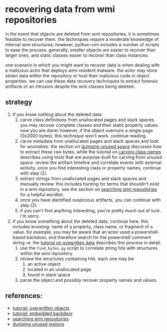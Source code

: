 # recovering data from wmi repositories


in the event that objects are deleted from wmi repositories, it is sometimes feasible to recover them.
the techniques require a moderate knowledge of internal wmi structures; however, python-cim includes a number of scripts to ease the process.
generally, smaller objects are easier to recover than larger ones, and static classes easier to recover than class instances.

one scenario in which you might want to recover data is when dealing with a malicious actor that deploys wmi-resident malware.
the actor may store stolen data within the repository or host their malicious code in object properties.
we can use these data recovery techniques to extract forensic artifacts of an intrusion despite the wmi classes being deleted.

## strategy

  1. if you know *nothing* about the deleted data:
     1. carve class definitions from unallocated pages and slack spaces.
        you may recover complete classes and their static property values.
        now you are done!
        however, if the object overruns a single page (0x2000 bytes), this technique won't work.
        continue reading.
     2. carve metadata from unallocated pages and slack spaces and look for anomalies.
        the section on [dumping unused space](./dump-unused-space.md) discusses how to extract these raw bytes, while
        the tutorial on [carving class names](./tutorial-wmikatz.md) describes using tools that are purpose-built for carving from unused space.
        review the artifact timeline and correlate events with external activity.
        once you find interesting class or property names, continue with step (2).
     3. extract strings from unallocated pages and slack spaces and manually review.
        this includes hunting for terms that shouldn't exist in a wmi repository.
        see the section on [searching wmi repositories](./find-bytes.md) for a helpful wordlist.
     4. once you have identified suspicious artifacts, you can continue with step (2).
     5. if you can't find anything interesting, you're pretty much out of luck.
        i'm sorry.
  2. if you know something about the deleted data, continue here.
     this includes knowing: name of a property, class name, or fragment of a value.
     for example, you may be aware that an actor used a powershell-based backdoor, and therefore search for the powershell comment string `<#`.
     the [tutorial on ovewritten data](./tutorial-overwritten.md) describes this process in detail.
     1. use the `find_bytes.py` script to correlate string hits with structures within the wmi repository.
     2. review the structures containing hits. each one may be:
        1. an active object
        2. located in an unallocated page
        3. found in slack space
     3. parse the object and possibly recover property names and values.


## references:
  - [tutorial: overwritten objects](./tutorial-overwritten.md)
  - [tutorial: embedded backdoor](./tutorial-wmikatz.md)
  - [searching wmi repositories](./find-bytes.md)
  - [dumping unused regions](./dump-unused-space.md)
